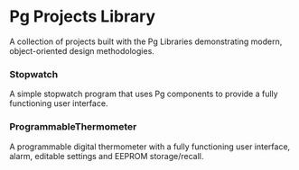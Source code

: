 # Pg Projects Library
A collection of projects built with the Pg Libraries demonstrating modern, object-oriented design methodologies. 

### Stopwatch
A simple stopwatch program that uses Pg components to provide a fully functioning user interface.

### ProgrammableThermometer
A programmable digital thermometer with a fully functioning user interface, alarm, editable settings and EEPROM storage/recall.
